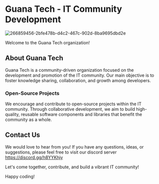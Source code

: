# Guana Tech - IT Community Development
![266859456-2bfe478b-d4c2-467c-902d-8ba9695dbd2e](https://github.com/guanatech/.github/assets/79607850/c3bdf2e2-d9c5-413f-b81e-5ae21d2e97d2)



  
Welcome to the Guana Tech organization! 

## About Guana Tech
Guana Tech is a community-driven organization focused on the development and promotion of the IT community. Our main objective is to foster knowledge sharing, collaboration, and growth among developers. 

### Open-Source Projects
We encourage and contribute to open-source projects within the IT community. Through collaborative development, we aim to build high-quality, reusable software components and libraries that benefit the community as a whole.

## Contact Us
We would love to hear from you! If you have any questions, ideas, or suggestions, please feel free to visit our discord server https://discord.gg/h8YYKhjy

Let's come together, contribute, and build a vibrant IT community!

Happy coding!
